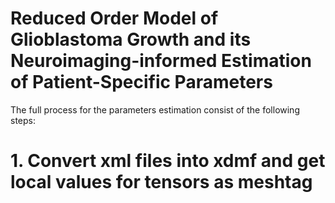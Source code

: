 # Reduced Order Model of Glioblastoma Growth and its Neuroimaging-informed Estimation of Patient-Specific Parameters

The full process for the parameters estimation consist of the following steps:

# 1. Convert xml files into xdmf and get local values for tensors as meshtag
